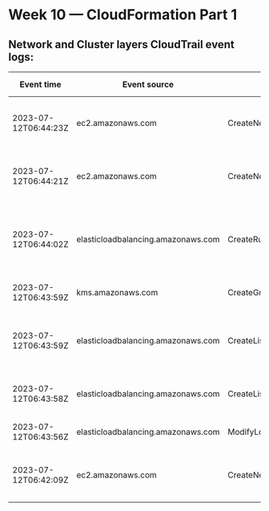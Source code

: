 # Week 10 — CloudFormation Part 1

## Network and Cluster layers CloudTrail event logs:

| Event time            | Event source                   | Event name                 | AWS region | Source IP address      | User agent                                                     | Error code | Resources                                                                                                                                                                                                                          |
|-----------------------|--------------------------------|----------------------------|------------|------------------------|----------------------------------------------------------------|------------|------------------------------------------------------------------------------------------------------------------------------------------------------------------------------------------------------------------------------------|
| 2023-07-12T06:44:23Z | ec2.amazonaws.com              | CreateNetworkInterface     | us-east-1  | elasticloadbalancing.amazonaws.com | elasticloadbalancing.amazonaws.com |            | [{"resourceType":"AWS::EC2::VPC","resourceName":"vpc-0b3c8f1fd1e78f7d2"},{"resourceType":"AWS::EC2::NetworkInterface","resourceName":"eni-0a99a73dd0161a0f9"},{"resourceType":"AWS::EC2::SecurityGroup","resourceName":"CrdClusterALBSecurityGroup"},{"resourceType":"AWS::EC2::SecurityGroup","resourceName":"sg-05b792394f30d5c59"},{"resourceType":"AWS::EC2::Subnet","resourceName":"subnet-018064942529c638d"}] |
| 2023-07-12T06:44:21Z | ec2.amazonaws.com              | CreateNetworkInterface     | us-east-1  | elasticloadbalancing.amazonaws.com | elasticloadbalancing.amazonaws.com |            | [{"resourceType":"AWS::EC2::VPC","resourceName":"vpc-0b3c8f1fd1e78f7d2"},{"resourceType":"AWS::EC2::NetworkInterface","resourceName":"eni-05dc2ef1230b6e184"},{"resourceType":"AWS::EC2::SecurityGroup","resourceName":"CrdClusterALBSecurityGroup"},{"resourceType":"AWS::EC2::SecurityGroup","resourceName":"sg-05b792394f30d5c59"},{"resourceType":"AWS::EC2::Subnet","resourceName":"subnet-0db5c978782c987c2"}] |
| 2023-07-12T06:44:02Z | elasticloadbalancing.amazonaws.com | CreateRule                 | us-east-1  | cloudformation.amazonaws.com      | AWS Internal                                                  |            | [{"resourceType":"AWS::ElasticLoadBalancingV2::ListenerRule","resourceName":"arn:aws:elasticloadbalancing:us-east-1:470836252788:listener-rule/app/CrdClusterALB/cd10f1f8dfd72d5d/1534f131df25de37/34c4e5927334ea49"},{"resourceType":"AWS::ElasticLoadBalancingV2::Listener","resourceName":"arn:aws:elasticloadbalancing:us-east-1:470836252788:listener/app/CrdClusterALB/cd10f1f8dfd72d5d/1534f131df25de37"},{"resourceType":"AWS::ElasticLoadBalancingV2::TargetGroup","resourceName":"arn:aws:elasticloadbalancing:us-east-1:470836252788:targetgroup/CrdClu-Backe-CZ7FGOCHFKFG/bafefead5603c73b"}] |
| 2023-07-12T06:43:59Z | kms.amazonaws.com               | CreateGrant                | us-east-1  | acm.amazonaws.com               | AWS Internal                                                  |            | [{"resourceType":"AWS::KMS::Key","resourceName":"3c281122-91d2-45b7-bd30-daa7f830482f"},{"resourceType":"AWS::KMS::Key","resourceName":"arn:aws:kms:us-east-1:470836252788:key/3c281122-91d2-45b7-bd30-daa7f830482f"}] |
| 2023-07-12T06:43:59Z | elasticloadbalancing.amazonaws.com | CreateListener             | us-east-1  | cloudformation.amazonaws.com      | AWS Internal                                                  |            | [{"resourceType":"AWS::ElasticLoadBalancingV2::LoadBalancer","resourceName":"arn:aws:elasticloadbalancing:us-east-1:470836252788:loadbalancer/app/CrdClusterALB/cd10f1f8dfd72d5d"},{"resourceType":"AWS::ElasticLoadBalancingV2::Listener","resourceName":"arn:aws:elasticloadbalancing:us-east-1:470836252788:listener/app/CrdClusterALB/cd10f1f8dfd72d5d/1534f131df25de37"},{"resourceType":"AWS::ElasticLoadBalancingV2::TargetGroup","resourceName":"arn:aws:elasticloadbalancing:us-east-1:470836252788:targetgroup/CrdClu-Front-EZDGLYZWWWTI/7156c8006343de15"}] |
| 2023-07-12T06:43:58Z | elasticloadbalancing.amazonaws.com | CreateListener             | us-east-1  | cloudformation.amazonaws.com      | AWS Internal                                                  |            | [{"resourceType":"AWS::ElasticLoadBalancingV2::LoadBalancer","resourceName":"arn:aws:elasticloadbalancing:us-east-1:470836252788:loadbalancer/app/CrdClusterALB/cd10f1f8dfd72d5d"},{"resourceType":"AWS::ElasticLoadBalancingV2::Listener","resourceName":"arn:aws:elasticloadbalancing:us-east-1:470836252788:listener/app/CrdClusterALB/cd10f1f8dfd72d5d/f9264a18e1090ebd"}] |
| 2023-07-12T06:43:56Z | elasticloadbalancing.amazonaws.com | ModifyLoadBalancerAttributes | us-east-1  | cloudformation.amazonaws.com      | AWS Internal                                                  |            | [{"resourceType":"AWS::ElasticLoadBalancingV2::LoadBalancer","resourceName":"arn:aws:elasticloadbalancing:us-east-1:470836252788:loadbalancer/app/CrdClusterALB/cd10f1f8dfd72d5d"}] |
| 2023-07-12T06:42:09Z | ec2.amazonaws.com              | CreateNetworkInterface     | us-east-1  | elasticloadbalancing.amazonaws.com | elasticloadbalancing.amazonaws.com |            | [{"resourceType":"AWS::EC2::VPC","resourceName":"vpc-0b3c8f1fd1e78f7d2"},{"resourceType":"AWS::EC2::NetworkInterface","resourceName":"eni-0751658d4e1ae329d"},{"resourceType":"AWS::EC2::SecurityGroup","resourceName":"CrdClusterALBSecurityGroup"},{"resourceType":"AWS::EC2::SecurityGroup","resourceName":"sg-05b792394f30d5c59"},{"resourceType":"AWS::EC2::Subnet","resourceName":"subnet-036777

